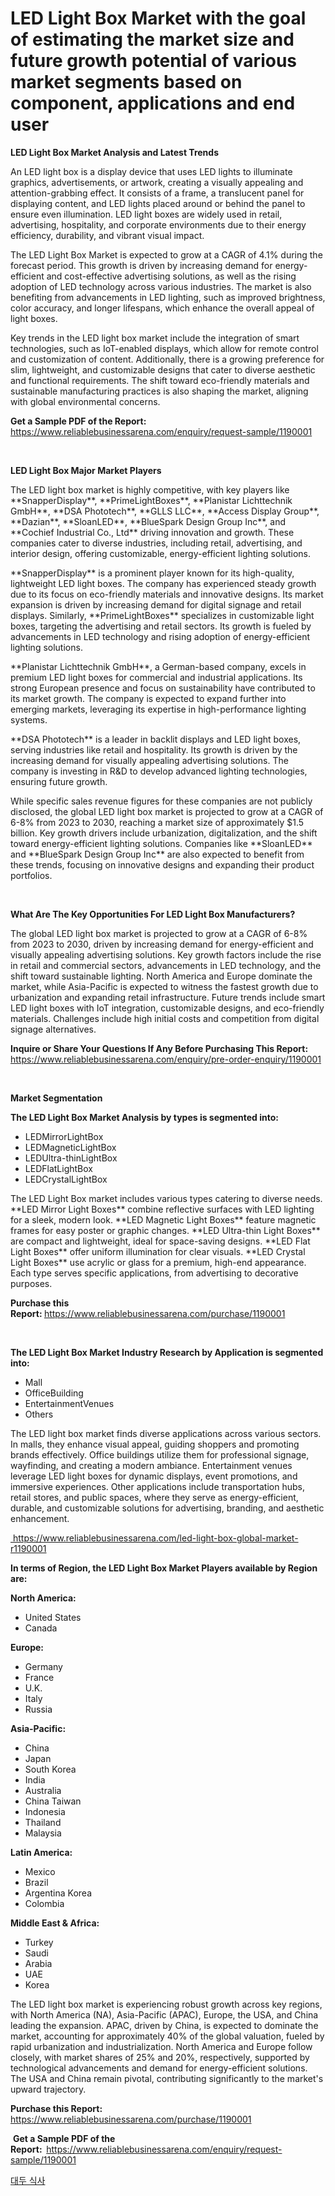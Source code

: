 <p><h1>LED Light Box Market with the goal of estimating the market size and future growth potential of various market segments based on component, applications and end user</h1></p><p><strong>LED Light Box Market Analysis and Latest Trends</strong></p>
<p><p>An LED light box is a display device that uses LED lights to illuminate graphics, advertisements, or artwork, creating a visually appealing and attention-grabbing effect. It consists of a frame, a translucent panel for displaying content, and LED lights placed around or behind the panel to ensure even illumination. LED light boxes are widely used in retail, advertising, hospitality, and corporate environments due to their energy efficiency, durability, and vibrant visual impact.</p><p>The LED Light Box Market is expected to grow at a CAGR of 4.1% during the forecast period. This growth is driven by increasing demand for energy-efficient and cost-effective advertising solutions, as well as the rising adoption of LED technology across various industries. The market is also benefiting from advancements in LED lighting, such as improved brightness, color accuracy, and longer lifespans, which enhance the overall appeal of light boxes.</p><p>Key trends in the LED light box market include the integration of smart technologies, such as IoT-enabled displays, which allow for remote control and customization of content. Additionally, there is a growing preference for slim, lightweight, and customizable designs that cater to diverse aesthetic and functional requirements. The shift toward eco-friendly materials and sustainable manufacturing practices is also shaping the market, aligning with global environmental concerns.</p></p>
<p><strong>Get a Sample PDF of the Report:&nbsp;</strong> <a href="https://www.reliablebusinessarena.com/enquiry/request-sample/1190001?utm_campaign=1909&utm_medium=2&utm_source=Github&utm_content=ia&utm_term=21012025&utm_id=led-light-box">https://www.reliablebusinessarena.com/enquiry/request-sample/1190001</a></p>
<p>&nbsp;</p>
<p><strong>LED Light Box Major Market Players</strong></p>
<p><p>The LED light box market is highly competitive, with key players like **SnapperDisplay**, **PrimeLightBoxes**, **Planistar Lichttechnik GmbH**, **DSA Phototech**, **GLLS LLC**, **Access Display Group**, **Dazian**, **SloanLED**, **BlueSpark Design Group Inc**, and **Cochief Industrial Co., Ltd** driving innovation and growth. These companies cater to diverse industries, including retail, advertising, and interior design, offering customizable, energy-efficient lighting solutions.</p><p>**SnapperDisplay** is a prominent player known for its high-quality, lightweight LED light boxes. The company has experienced steady growth due to its focus on eco-friendly materials and innovative designs. Its market expansion is driven by increasing demand for digital signage and retail displays. Similarly, **PrimeLightBoxes** specializes in customizable light boxes, targeting the advertising and retail sectors. Its growth is fueled by advancements in LED technology and rising adoption of energy-efficient lighting solutions.</p><p>**Planistar Lichttechnik GmbH**, a German-based company, excels in premium LED light boxes for commercial and industrial applications. Its strong European presence and focus on sustainability have contributed to its market growth. The company is expected to expand further into emerging markets, leveraging its expertise in high-performance lighting systems.</p><p>**DSA Phototech** is a leader in backlit displays and LED light boxes, serving industries like retail and hospitality. Its growth is driven by the increasing demand for visually appealing advertising solutions. The company is investing in R&D to develop advanced lighting technologies, ensuring future growth.</p><p>While specific sales revenue figures for these companies are not publicly disclosed, the global LED light box market is projected to grow at a CAGR of 6-8% from 2023 to 2030, reaching a market size of approximately $1.5 billion. Key growth drivers include urbanization, digitalization, and the shift toward energy-efficient lighting solutions. Companies like **SloanLED** and **BlueSpark Design Group Inc** are also expected to benefit from these trends, focusing on innovative designs and expanding their product portfolios.</p></p>
<p>&nbsp;</p>
<p><strong>What Are The Key Opportunities For LED Light Box Manufacturers?</strong></p>
<p><p>The global LED light box market is projected to grow at a CAGR of 6-8% from 2023 to 2030, driven by increasing demand for energy-efficient and visually appealing advertising solutions. Key growth factors include the rise in retail and commercial sectors, advancements in LED technology, and the shift toward sustainable lighting. North America and Europe dominate the market, while Asia-Pacific is expected to witness the fastest growth due to urbanization and expanding retail infrastructure. Future trends include smart LED light boxes with IoT integration, customizable designs, and eco-friendly materials. Challenges include high initial costs and competition from digital signage alternatives.</p></p>
<p><strong>Inquire or Share Your Questions If Any Before Purchasing This Report:</strong> <a href="https://www.reliablebusinessarena.com/enquiry/pre-order-enquiry/1190001?utm_campaign=1909&utm_medium=2&utm_source=Github&utm_content=ia&utm_term=21012025&utm_id=led-light-box">https://www.reliablebusinessarena.com/enquiry/pre-order-enquiry/1190001</a></p>
<p>&nbsp;</p>
<p><strong>Market Segmentation</strong></p>
<p><strong>The LED Light Box Market Analysis by types is segmented into:</strong></p>
<p><ul><li>LEDMirrorLightBox</li><li>LEDMagneticLightBox</li><li>LEDUltra-thinLightBox</li><li>LEDFlatLightBox</li><li>LEDCrystalLightBox</li></ul></p>
<p><p>The LED Light Box market includes various types catering to diverse needs. **LED Mirror Light Boxes** combine reflective surfaces with LED lighting for a sleek, modern look. **LED Magnetic Light Boxes** feature magnetic frames for easy poster or graphic changes. **LED Ultra-thin Light Boxes** are compact and lightweight, ideal for space-saving designs. **LED Flat Light Boxes** offer uniform illumination for clear visuals. **LED Crystal Light Boxes** use acrylic or glass for a premium, high-end appearance. Each type serves specific applications, from advertising to decorative purposes.</p></p>
<p><strong>Purchase this Report:&nbsp;</strong><a href="https://www.reliablebusinessarena.com/purchase/1190001?utm_campaign=1909&utm_medium=2&utm_source=Github&utm_content=ia&utm_term=21012025&utm_id=led-light-box">https://www.reliablebusinessarena.com/purchase/1190001</a></p>
<p>&nbsp;</p>
<p><strong>The LED Light Box Market Industry Research by Application is segmented into:</strong></p>
<p><ul><li>Mall</li><li>OfficeBuilding</li><li>EntertainmentVenues</li><li>Others</li></ul></p>
<p><p>The LED light box market finds diverse applications across various sectors. In malls, they enhance visual appeal, guiding shoppers and promoting brands effectively. Office buildings utilize them for professional signage, wayfinding, and creating a modern ambiance. Entertainment venues leverage LED light boxes for dynamic displays, event promotions, and immersive experiences. Other applications include transportation hubs, retail stores, and public spaces, where they serve as energy-efficient, durable, and customizable solutions for advertising, branding, and aesthetic enhancement.</p></p>
<p><a href="https://www.reliablebusinessarena.com/led-light-box-global-market-r1190001?utm_campaign=1909&utm_medium=2&utm_source=Github&utm_content=ia&utm_term=21012025&utm_id=led-light-box">&nbsp;https://www.reliablebusinessarena.com/led-light-box-global-market-r1190001</a></p>
<p><strong>In terms of Region, the LED Light Box Market Players available by Region are:</strong></p>
<p>
    <p> <strong> North America: </strong>
        <ul>
            <li>United States</li>
            <li>Canada</li>
        </ul>
        </p> 
    <p> <strong> Europe: </strong>
        <ul>
            <li>Germany</li>
            <li>France</li>
            <li>U.K.</li>
            <li>Italy</li>
            <li>Russia</li>
        </ul>
        </p> 
    <p> <strong> Asia-Pacific: </strong>
        <ul>
            <li>China</li>
            <li>Japan</li>
            <li>South Korea</li>
            <li>India</li>
            <li>Australia</li>
            <li>China Taiwan</li>
            <li>Indonesia</li>
            <li>Thailand</li>
            <li>Malaysia</li>
        </ul>
        </p> 
    <p> <strong> Latin America: </strong>
        <ul>
            <li>Mexico</li>
            <li>Brazil</li>
            <li>Argentina Korea</li>
            <li>Colombia</li>
        </ul>
        </p> 
    <p> <strong> Middle East & Africa: </strong>
        <ul>
            <li>Turkey</li>
            <li>Saudi</li>
            <li>Arabia</li>
            <li>UAE</li>
            <li>Korea</li>
        </ul>
    </p>
    </p>
<p><p>The LED light box market is experiencing robust growth across key regions, with North America (NA), Asia-Pacific (APAC), Europe, the USA, and China leading the expansion. APAC, driven by China, is expected to dominate the market, accounting for approximately 40% of the global valuation, fueled by rapid urbanization and industrialization. North America and Europe follow closely, with market shares of 25% and 20%, respectively, supported by technological advancements and demand for energy-efficient solutions. The USA and China remain pivotal, contributing significantly to the market's upward trajectory.</p></p>
<p><strong>Purchase this Report: </strong><a href="https://www.reliablebusinessarena.com/purchase/1190001?utm_campaign=1909&utm_medium=2&utm_source=Github&utm_content=ia&utm_term=21012025&utm_id=led-light-box">https://www.reliablebusinessarena.com/purchase/1190001</a></p>
<p>&nbsp;<strong>Get a Sample PDF of the Report:&nbsp;&nbsp;</strong><a href="https://www.reliablebusinessarena.com/enquiry/request-sample/1190001?utm_campaign=1909&utm_medium=2&utm_source=Github&utm_content=ia&utm_term=21012025&utm_id=led-light-box">https://www.reliablebusinessarena.com/enquiry/request-sample/1190001</a></p>
<p><strong></strong></p>
<p><p><a href="https://github.com/laholand/Market-Research-Report-List-6/blob/main/255406432246.md?utm_campaign=1909&utm_medium=2&utm_source=Github&utm_content=ia&utm_term=21012025&utm_id=led-light-box">대두 식사</a></p></p>